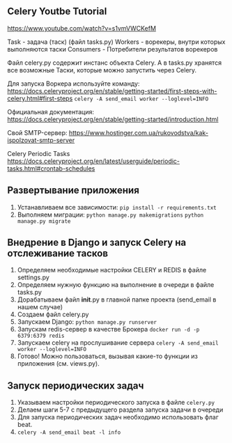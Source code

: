 ## Celery Youtbe Tutorial

https://www.youtube.com/watch?v=s1vmVWCKefM

Task - задача (таск) (файл tasks.py)
Workers - ворекеры, внутри которых выполняются таски
Consumers - Потребители результатов ворекеров

Файл celery.py содержит инстанс объекта Celery. А в tasks.py хранятся все возможные Таски, которые 
можно запустить через Celery.

Для запуска Воркера используйте команду:
https://docs.celeryproject.org/en/stable/getting-started/first-steps-with-celery.html#first-steps
`celery -A send_email worker --loglevel=INFO`


Официальная документация:
https://docs.celeryproject.org/en/stable/getting-started/introduction.html

Свой SMTP-сервер:
https://www.hostinger.com.ua/rukovodstva/kak-ispolzovat-smtp-server

Celery Periodic Tasks
https://docs.celeryproject.org/en/latest/userguide/periodic-tasks.html#crontab-schedules


## Развертывание приложения
1. Устанавливаем все зависимости:
`pip install -r requirements.txt`
2. Выполняем миграции:
`python manage.py makemigrations`
`python manage.py migrate`

## Внедрение в Django и запуск Celery на отслеживание тасков
1. Определяем необходимые настройки CELERY и REDIS в файле settings.py
2. Определяем нужную функцию на выполнение в очереди в файле tasks.py
3. Дорабатываем файл __init__.py в главной папке проекта (send_email в нашем случае)
4. Создаем файл celery.py
5. Запускаем Django: `python manage.py runserver`
6. Запускам redis-сервер в качестве Брокера
`docker run -d -p 6379:6379 redis`
7. Запускаем celery на прослушивание сервера
`celery -A send_email worker --loglevel=INFO`
8. Готово! Можно пользоваться, вызывая какие-то функции из приложения (см. views.py).


## Запуск периодических задач
1. Указываем настройки периодического запуска в файле `celery.py`
2. Делаем шаги 5-7 с предыдущего раздела запуска задачи в очереди
3. Для запуска периодических задач необходимо использовать флаг beat.
4. `celery -A send_email beat -l info`